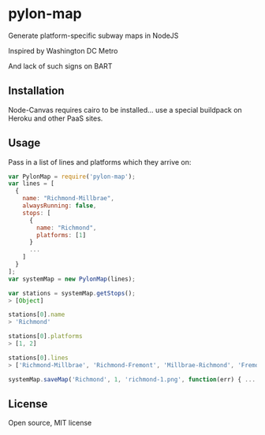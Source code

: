 # pylon-map

Generate platform-specific subway maps in NodeJS

Inspired by Washington DC Metro

And lack of such signs on BART

## Installation

Node-Canvas requires cairo to be installed... use a special buildpack on Heroku
and other PaaS sites.

## Usage

Pass in a list of lines and platforms which they arrive on:

```javascript
var PylonMap = require('pylon-map');
var lines = [
  {
    name: "Richmond-Millbrae",
    alwaysRunning: false,
    stops: [
      {
        name: "Richmond",
        platforms: [1]
      }
      ...
    ]
  }
];
var systemMap = new PylonMap(lines);

var stations = systemMap.getStops();
> [Object]

stations[0].name
> 'Richmond'

stations[0].platforms
> [1, 2]

stations[0].lines
> ['Richmond-Millbrae', 'Richmond-Fremont', 'Millbrae-Richmond', 'Fremont-Richmond']

systemMap.saveMap('Richmond', 1, 'richmond-1.png', function(err) { ... });
```

## License

Open source, MIT license